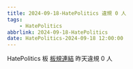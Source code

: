 ```yaml
---
title: 2024-09-18-HatePolitics 違規 0 人
tags:
    - HatePolitics
abbrlink: 2024-09-18-HatePolitics
date: HatePolitics-2024-09-18 12:00:00
---
```

HatePolitics 板 [板規連結](https://www.ptt.cc/bbs/HatePolitics/M.1617115262.A.D60.html)
昨天違規 0 人

